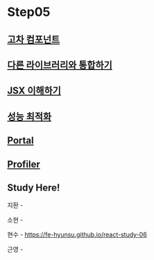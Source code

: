 # Step05

## [고차 컴포넌트](https://ko.reactjs.org/docs/higher-order-components.html)
## [다른 라이브러리와 통합하기](https://ko.reactjs.org/docs/integrating-with-other-libraries.html)
## [JSX 이해하기](https://ko.reactjs.org/docs/jsx-in-depth.html)
## [성능 최적화](https://ko.reactjs.org/docs/optimizing-performance.html)
## [Portal](https://ko.reactjs.org/docs/portals.html)
## [Profiler](https://ko.reactjs.org/docs/profiler.html)

## Study Here!

지환 - 

소현 -

현수 - https://fe-hyunsu.github.io/react-study-06

근영 - 
